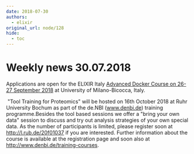 ```yaml
---
date: 2018-07-30
authors:
  - elixir
original_url: node/128
hide:
  - toc
---
```


# Weekly news 30.07.2018

<p>Applications are open for the ELIXIR Italy&nbsp;<a href="https://elixir-europe.us4.list-manage.com/track/click?u=751beffce2e491f94d6f66918&amp;id=ee542aa169&amp;e=64fa86a9a6" target="_blank">Advanced Docker Course on 26-27 September 2018</a>&nbsp;at University of Milano-Bicocca, Italy.</p>

<p>&nbsp;"Tool Training for Proteomics"&nbsp;will be hosted on 16th October 2018 at Ruhr University Bochum as part of the de.NBI (<a href="http://www.denbi.de">www.denbi.de</a>) training programme.Besides the tool based sessions we offer a "bring your own data" session to discuss and try out analysis strategies of your own special data. As the number of participants is limited, please register soon at <a href="http://l.rub.de/20f01037">http://l.rub.de/20f01037</a> if you are interested. Further information about the course is available at the registration page and soon also at <a href="http://www.denbi.de/training-courses">http://www.denbi.de/training-courses</a>.</p>

